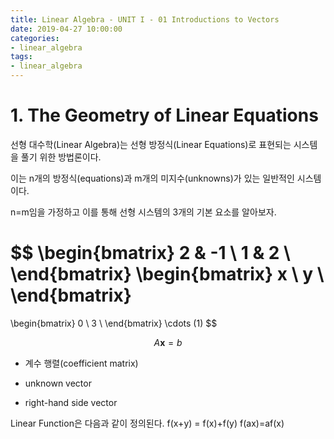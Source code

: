 ```yaml
---
title: Linear Algebra - UNIT I - 01 Introductions to Vectors
date: 2019-04-27 10:00:00
categories:
- linear_algebra
tags:
- linear_algebra
---
```


# 1. The Geometry of Linear Equations
선형 대수학(Linear Algebra)는 선형 방정식(Linear Equations)로 표현되는 시스템을 풀기 위한 방법론이다.

이는 n개의 방정식(equations)과 m개의 미지수(unknowns)가 있는 일반적인 시스템이다.

n=m임을 가정하고 이를 통해 선형 시스템의 3개의 기본 요소를 알아보자.

$$
\begin{bmatrix}
  2 & -1  \\
  1 & 2   \\
\end{bmatrix}
\begin{bmatrix}
  x \\
  y \\
\end{bmatrix}
=
\begin{bmatrix}
  0 \\
  3 \\
\end{bmatrix}
\cdots (1)
$$

$$ A\mathbf{x}=b $$


- 계수 행렬(coefficient matrix)

- unknown vector

- right-hand side vector

Linear Function은 다음과 같이 정의된다.
f(x+y) = f(x)+f(y)
f(ax)=af(x)